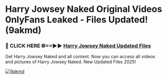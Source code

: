 # Harry Jowsey Naked Original Videos 0nlyFans Leaked - Files Updated! (9akmd)

<h3>🔴 CLICK HERE 🌐==►► <a href="https://tinyurl.com/yckcrads" rel="nofollow">Harry Jowsey Naked Updated Files</a></h3>

Get Harry Jowsey Naked and all content. Now you can access all videos and pictures of Harry Jowsey Naked. New Updated Files 2025!

[![9akmd](https://i.imgur.com/hpKpOFt.gif)](https://tinyurl.com/yckcrads)
